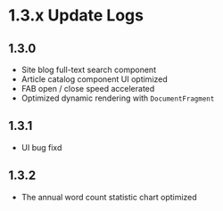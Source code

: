 # 1.3.x Update Logs

## 1.3.0

- Site blog full-text search component
- Article catalog component UI optimized
- FAB open / close speed accelerated
- Optimized dynamic rendering with ``DocumentFragment``

## 1.3.1

- UI bug fixd

## 1.3.2

- The annual word count statistic chart optimized
